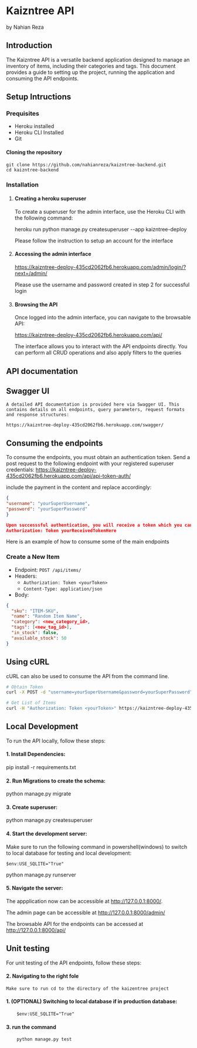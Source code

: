 # Kaizntree API
by Nahian Reza
## Introduction
The Kaizntree API is a versatile backend application designed to manage an inventory of items, including their categories and tags. This document provides a guide to setting up the project, running the application and consuming the API endpoints.

## Setup Intructions
### Prequisites
* Heroku installed
* Heroku CLI Installed
* Git

#### Cloning the repository

    git clone https://github.com/nahianreza/kaizntree-backend.git
    cd kaizntree-backend

### Installation

1. #### Creating a heroku superuser

    To create a superuser for the admin interface, use the Heroku CLI with the following command:

    heroku run python manage.py createsuperuser --app kaizntree-deploy

    Please follow the instruction to setup an account for the interface


2. #### Accessing the admin interface

    https://kaizntree-deploy-435cd2062fb6.herokuapp.com/admin/login/?next=/admin/

    Please use the username and password created in step 2 for successful login

3. #### Browsing the API

    Once logged into the admin interface, you can navigate to the browsable API:

    https://kaizntree-deploy-435cd2062fb6.herokuapp.com/api/

    The interface allows you to interact with the API endpoints directly. You can perform all CRUD operations and also apply filters to the queries


## API documentation
## Swagger UI

    A detailed API documentation is provided here via Swagger UI. This contains details on all endpoints, query parameters, request formats and response structures:

    https://kaizntree-deploy-435cd2062fb6.herokuapp.com/swagger/

## Consuming the endpoints
   
   To consume the endpoints, you must obtain an authentication token. Send a post request to the following endpoint with your registered superuser credentials:
   https://kaizntree-deploy-435cd2062fb6.herokuapp.com/api/api-token-auth/

   include the payment in the content and replace accordingly:

   ```json
{
  "username": "yourSuperUsername",
  "password": "yourSuperPassword"
}

   Upon successsful authentication, you will receive a token which you can include in the Authorization header of your subsequent API requests:
   Authorization: Token yourReceivedTokenHere
```

Here is an example of how to consume some of the main endpoints

### Create a New Item
* Endpoint: `POST /api/items/`
* Headers:
    * `Authorization: Token <yourToken>`
    * `Content-Type: application/json`
* Body:
```json
{
  "sku": "ITEM-SKU",
  "name": "Random Item Name",
  "category": <new_category_id>,
  "tags": [<new_tag_id>],
  "in_stock": false,
  "available_stock": 50
}
```

## Using cURL

cURL can also be used to consume the API from the command line. 

```sh
# Obtain Token
curl -X POST -d "username=yourSuperUsername&password=yourSuperPassword" https://kaizntree-deploy-435cd2062fb6.herokuapp.com/api/api-token-auth/

# Get List of Items
curl -H "Authorization: Token <yourToken>" https://kaizntree-deploy-435cd2062fb6.herokuapp.com/api/items/
```

## Local Development

To run the API locally, follow these steps:

#### 1. Install Dependencies:

pip install -r requirements.txt

#### 2. Run Migrations to create the schema:

python manage.py migrate

#### 3. Create superuser:

python manage.py createsuperuser

#### 4. Start the development server:

Make sure to run the following command in powershell(windows) to switch to local database for testing and local development:

    $env:USE_SQLITE="True"

python manage.py runserver

#### 5. Navigate the server:

The appplication now can be accessible at http://127.0.0.1:8000/.

The admin page can be accessible at http://127.0.0.1:8000/admin/

The browsable API for the endpoints can be accessed at http://127.0.0.1:8000/api/

## Unit testing

For unit testing of the API endpoints, follow these steps:

#### 2. Navigating to the right fole

    Make sure to run cd to the directory of the kaizentree project 

#### 1. (OPTIONAL) Switching to local database if in production database:

        $env:USE_SQLITE="True"

#### 3. run the command

        python manage.py test








